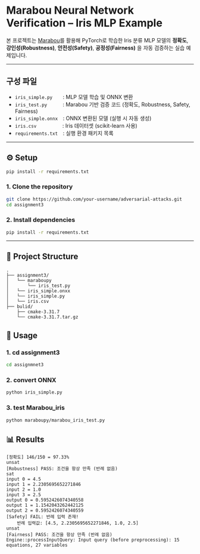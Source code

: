 # Marabou Neural Network Verification – Iris MLP Example

본 프로젝트는 [Marabou](https://github.com/NeuralNetworkVerification/Marabou)를 활용해 PyTorch로 학습한 Iris 분류 MLP 모델의 **정확도**, **강인성(Robustness)**, **안전성(Safety)**, **공정성(Fairness)** 을 자동 검증하는 실습 예제입니다.

--- 

## 구성 파일

- `iris_simple.py`  : MLP 모델 학습 및 ONNX 변환
- `iris_test.py`   : Marabou 기반 검증 코드 (정확도, Robustness, Safety, Fairness)
- `iris_simple.onnx` : ONNX 변환된 모델 (실행 시 자동 생성)
- `iris.csv`     : Iris 데이터셋 (scikit-learn 사용)
- `requirements.txt` : 실행 환경 패키지 목록

---

##  ⚙️ Setup

```bash
pip install -r requirements.txt
```
### 1. Clone the repository

```bash
git clone https://github.com/your-username/adversarial-attacks.git
cd assignment3
```

### 2. Install dependencies

```bash
pip install -r requirements.txt
```

---

## 📁 Project Structure
```
.
├── assignment3/
│   └── maraboupy
│       └── iris_test.py           
│   └── iris_simple.onxx
│   └── iris_simple.py
│   └── iris.csv           
├── bulid/
    ├── cmake-3.31.7          
    └── cmake-3.31.7.tar.gz       
```

## 🚀 Usage

### 1. cd assignment3
```bash
cd assignmnet3
```

### 2. convert ONNX
```bash
python iris_simple.py
```

### 3. test Marabou_iris
```bash
python maraboupy/marabou_iris_test.py
```

## 📊 Results 

```
[정확도] 146/150 = 97.33%
unsat
[Robustness] PASS: 조건을 항상 만족 (반례 없음)
sat
input 0 = 4.5
input 1 = 2.2305695652271846
input 2 = 1.0
input 3 = 2.5
output 0 = 0.5952426074340558
output 1 = 1.1542043262442125
output 2 = 0.5952426074340559
[Safety] FAIL: 반례 입력 존재!
    반례 입력값: [4.5, 2.2305695652271846, 1.0, 2.5]
unsat
[Fairness] PASS: 조건을 항상 만족 (반례 없음)
Engine::processInputQuery: Input query (before preprocessing): 15 equations, 27 variables
```
